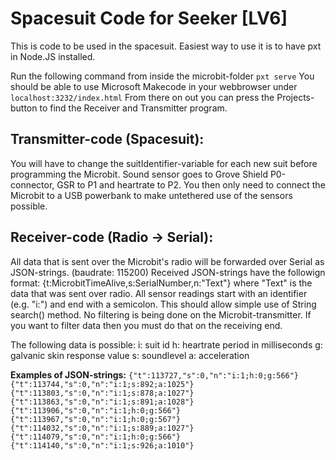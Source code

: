 # Spacesuit Code for Seeker [LV6]
This is code to be used in the spacesuit. Easiest way to use it is to have pxt in Node.JS installed.

Run the following command from inside the microbit-folder `pxt serve`
You should be able to use Microsoft Makecode in your webbrowser under `localhost:3232/index.html`
From there on out you can press the Projects-button to find the Receiver and Transmitter program. 

## Transmitter-code (Spacesuit):

You will have to change the suitIdentifier-variable for each new suit before programming the Microbit.
Sound sensor goes to Grove Shield P0-connector,  GSR to P1 and heartrate to P2.
You then only need to connect the Microbit to a USB powerbank to make untethered use of the sensors possible.


## Receiver-code (Radio -> Serial):

All data that is sent over the Microbit's radio will be forwarded over Serial as JSON-strings. (baudrate: 115200)
Received JSON-strings have the followign format: {t:MicrobitTimeAlive,s:SerialNumber,n:"Text"} where "Text" is the data that was sent over radio.
All sensor readings start with an identifier (e.g. "i:") and end with a semicolon. This should allow simple use of String search() method. 
No filtering is being done on the Microbit-transmitter. If you want to filter data then you must do that on the receiving end.

The following data is possible:
i: suit id
h: heartrate period in milliseconds
g: galvanic skin response value
s: soundlevel
a: acceleration 

**Examples of JSON-strings:**
`{"t":113727,"s":0,"n":"i:1;h:0;g:566"}
{"t":113744,"s":0,"n":"i:1;s:892;a:1025"}
{"t":113803,"s":0,"n":"i:1;s:878;a:1027"}
{"t":113863,"s":0,"n":"i:1;s:891;a:1028"}
{"t":113906,"s":0,"n":"i:1;h:0;g:566"}
{"t":113967,"s":0,"n":"i:1;h:0;g:567"}
{"t":114032,"s":0,"n":"i:1;s:889;a:1027"}
{"t":114079,"s":0,"n":"i:1;h:0;g:566"}
{"t":114140,"s":0,"n":"i:1;s:926;a:1010"}`
